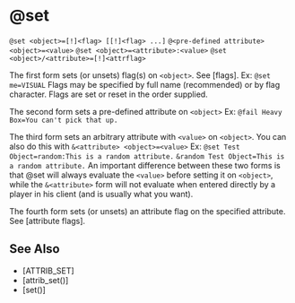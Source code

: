 # @set
`@set <object>=[!]<flag> [[!]<flag> ...]`
`@<pre-defined attribute> <object>=<value>`
`@set <object>=<attribute>:<value>`
`@set <object>/<attribute>=[!]<attrflag>`

The first form sets (or unsets) flag(s) on `<object>`. See [flags].
Ex: `@set me=VISUAL`
Flags may be specified by full name (recommended) or by flag character.
Flags are set or reset in the order supplied.

The second form sets a pre-defined attribute on `<object>`
Ex: `@fail Heavy Box=You can't pick that up.`

The third form sets an arbitrary attribute with `<value>` on `<object>`. You can also do this with `&<attribute> <object>=<value>`
Ex: `@set Test Object=random:This is a random attribute.`
`&random Test Object=This is a random attribute.`
An important difference between these two forms is that @set will always evaluate the `<value>` before setting it on `<object>`, while the `&<attribute>` form will not evaluate when entered directly by a player in his client (and is usually what you want).

The fourth form sets (or unsets) an attribute flag on the specified attribute. See [attribute flags].


## See Also
- [ATTRIB_SET]
- [attrib_set()]
- [set()]


